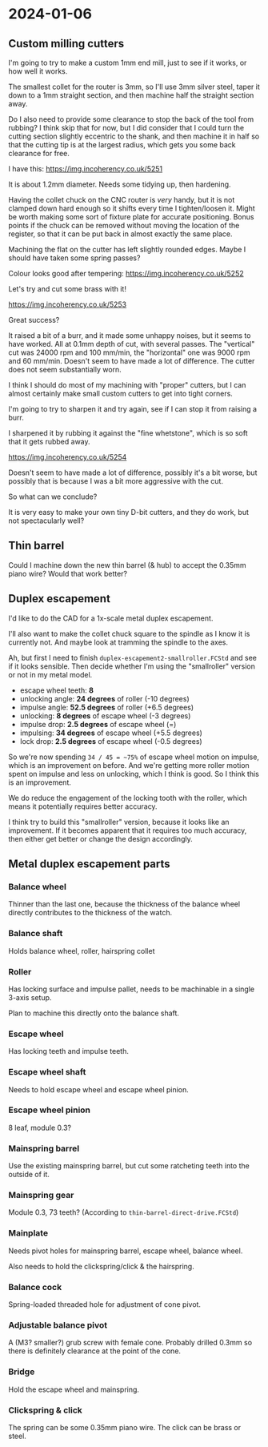 # 2024-01-06

## Custom milling cutters

I'm going to try to make a custom 1mm end mill, just to see if it works, or how well it works.

The smallest collet for the router is 3mm, so I'll use 3mm silver steel, taper it down to a 1mm
straight section, and then machine half the straight section away.

Do I also need to provide some clearance to stop the back of the tool from rubbing? I think skip
that for now, but I did consider that I could turn the cutting section slightly eccentric to the
shank, and then machine it in half so that the cutting tip is at the largest radius, which
gets you some back clearance for free.

I have this: https://img.incoherency.co.uk/5251

It is about 1.2mm diameter. Needs some tidying up, then hardening.

Having the collet chuck on the CNC router is *very* handy, but it is not clamped down hard enough so
it shifts every time I tighten/loosen it. Might be worth making some sort of fixture plate for accurate
positioning. Bonus points if the chuck can be removed without moving the location of the register, so
that it can be put back in almost exactly the same place.

Machining the flat on the cutter has left slightly rounded edges. Maybe I should have taken some spring passes?

Colour looks good after tempering: https://img.incoherency.co.uk/5252

Let's try and cut some brass with it!

https://img.incoherency.co.uk/5253

Great success?

It raised a bit of a burr, and it made some unhappy noises, but it seems to have worked. All at 0.1mm depth of cut,
with several passes. The "vertical" cut
was 24000 rpm and 100 mm/min, the "horizontal" one was 9000 rpm and 60 mm/min. Doesn't seem to have made a lot of difference.
The cutter does not seem substantially worn.

I think I should do most of my machining with "proper" cutters, but I can almost certainly make small custom cutters to
get into tight corners.

I'm going to try to sharpen it and try again, see if I can stop it from raising a burr.

I sharpened it by rubbing it against the "fine whetstone", which is so soft that it gets rubbed away.

https://img.incoherency.co.uk/5254

Doesn't seem to have made a lot of difference, possibly it's a bit worse, but possibly that is because I was a bit more
aggressive with the cut.

So what can we conclude?

It is very easy to make your own tiny D-bit cutters, and they do work, but not spectacularly well?

## Thin barrel

Could I machine down the new thin barrel (& hub) to accept the 0.35mm piano wire? Would
that work better?

## Duplex escapement

I'd like to do the CAD for a 1x-scale metal duplex escapement.

I'll also want to make the collet chuck square to the spindle as I know it is currently not. And maybe
look at tramming the spindle to the axes.

Ah, but first I need to finish `duplex-escapement2-smallroller.FCStd` and see if it looks sensible. Then decide whether
I'm using the "smallroller" version or not in my metal model.

 * escape wheel teeth: **8**
 * unlocking angle: **24 degrees** of roller (-10 degrees)
 * impulse angle: **52.5 degrees** of roller (+6.5 degrees)
 * unlocking: **8 degrees** of escape wheel (-3 degrees)
 * impulse drop: **2.5 degrees** of escape wheel (=)
 * impulsing: **34 degrees** of escape wheel (+5.5 degrees)
 * lock drop: **2.5 degrees** of escape wheel (-0.5 degrees)

So we're now spending `34 / 45 = ~75%` of escape wheel motion
on impulse, which is an improvement on before. And we're getting
more roller motion spent on impulse and less on unlocking,
which I think is good. So I think this is an improvement.

We do reduce the engagement of the locking tooth with the roller,
which means it potentially requires better accuracy.

I think try to build this "smallroller" version, because it looks
like an improvement. If it becomes apparent that it requires
too much accuracy, then either get better or change the design
accordingly.

## Metal duplex escapement parts

### Balance wheel

Thinner than the last one, because the thickness of the balance wheel directly contributes to the thickness
of the watch.

### Balance shaft

Holds balance wheel, roller, hairspring collet

### Roller

Has locking surface and impulse pallet, needs to be machinable in a single 3-axis setup.

Plan to machine this directly onto the balance shaft.

### Escape wheel

Has locking teeth and impulse teeth.

### Escape wheel shaft

Needs to hold escape wheel and escape wheel pinion.

### Escape wheel pinion

8 leaf, module 0.3?

### Mainspring barrel

Use the existing mainspring barrel, but cut some ratcheting teeth into the outside of it.

### Mainspring gear

Module 0.3, 73 teeth? (According to `thin-barrel-direct-drive.FCStd`)

### Mainplate

Needs pivot holes for mainspring barrel, escape wheel, balance wheel.

Also needs to hold the clickspring/click & the hairspring.

### Balance cock

Spring-loaded threaded hole for adjustment of cone pivot.

### Adjustable balance pivot

A (M3? smaller?) grub screw with female cone. Probably drilled 0.3mm so there
is definitely clearance at the point of the cone.

### Bridge

Hold the escape wheel and mainspring.

### Clickspring & click

The spring can be some 0.35mm piano wire. The click can be brass or steel.

